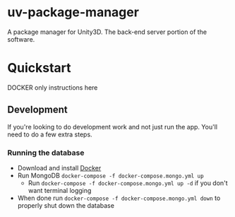 # uv-package-manager

A package manager for Unity3D. The back-end server portion of the software.

# Quickstart

DOCKER only instructions here

## Development

If you're looking to do development work and not just run the app. You'll need to do a
few extra steps.

### Running the database

* Download and install [Docker](https://www.docker.com/)
* Run MongoDB `docker-compose -f docker-compose.mongo.yml up`
  * Run `docker-compose -f docker-compose.mongo.yml up -d` if you don't want terminal logging
* When done run `docker-compose -f docker-compose.mongo.yml down` to properly shut down the database
